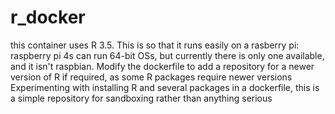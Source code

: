 # r_docker
this container uses R 3.5. This is so that it runs easily on a rasberry pi: raspberry pi 4s can run 64-bit OSs, but currently there is only one available, and it isn't raspbian. Modify the dockerfile to add a repository for a newer version of R if required, as some R packages require newer versions
Experimenting with installing R and several packages in a dockerfile, this is a simple repository for sandboxing rather than anything serious
